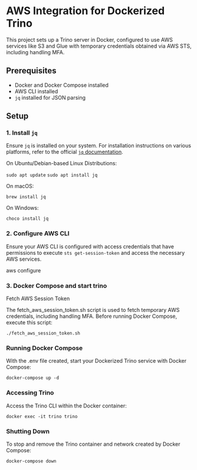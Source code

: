 # AWS Integration for Dockerized Trino

This project sets up a Trino server in Docker, configured to use AWS services like S3 and Glue with temporary credentials obtained via AWS STS, including handling MFA.

## Prerequisites

- Docker and Docker Compose installed
- AWS CLI installed
- `jq` installed for JSON parsing

## Setup

### 1. Install `jq`

Ensure `jq` is installed on your system. For installation instructions on various platforms, refer to the official [`jq` documentation](https://stedolan.github.io/jq/download/).

On Ubuntu/Debian-based Linux Distributions:

`sudo apt update`
`sudo apt install jq`

On macOS:

`brew install jq`

On Windows:

`choco install jq`

### 2. Configure AWS CLI

Ensure your AWS CLI is configured with access credentials that have permissions to execute `sts get-session-token` and access the necessary AWS services.

aws configure

### 3. Docker Compose and start trino

Fetch AWS Session Token

The fetch_aws_session_token.sh script is used to fetch temporary AWS credentials, including handling MFA. Before running Docker Compose, execute this script:

`./fetch_aws_session_token.sh`

### Running Docker Compose

With the .env file created, start your Dockerized Trino service with Docker Compose:

`docker-compose up -d`

### Accessing Trino

Access the Trino CLI within the Docker container:

`docker exec -it trino trino`

### Shutting Down

To stop and remove the Trino container and network created by Docker Compose:

`docker-compose down`
